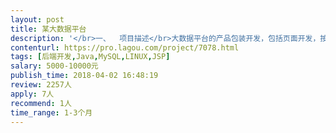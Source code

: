 ```yaml
---                
layout: post       
title: 某大数据平台           
description: '</br>一、  项目描述</br>大数据平台的产品包装开发，包括页面开发，按照大数据后台需要维护页面元素，和后台接口的对接、程序逻辑调试、bug修复。</br></br>二、  主要功能点</br>数据流程管理、数据流转管理、报警、系统管理等。</br></br>三、  人员要求</br>1.  架构师（技术经理）1名。要求能解决技术难题，review代码，做设计优化，应用上的整合。</br></br>2.  Web端java开发1名。要求驻场。</br>'     
contenturl: https://pro.lagou.com/project/7078.html      
tags: [后端开发,Java,MySQL,LINUX,JSP]            
salary: 5000-10000元          
publish_time: 2018-04-02 16:48:19         
review: 2257人                   
apply: 7人                   
recommend: 1人                   
time_range: 1-3个月              
---                 
```

